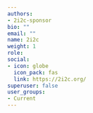 ```yaml
---
authors:
- 2i2c-sponsor
bio: ""
email: ""
name: 2i2c
weight: 1
role: 
social:
- icon: globe
  icon_pack: fas
  link: https://2i2c.org/
superuser: false
user_groups:
- Current
---
```

